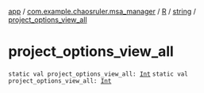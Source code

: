 [app](../../../index.md) / [com.example.chaosruler.msa_manager](../../index.md) / [R](../index.md) / [string](index.md) / [project_options_view_all](.)

# project_options_view_all

`static val project_options_view_all: `[`Int`](https://kotlinlang.org/api/latest/jvm/stdlib/kotlin/-int/index.html)
`static val project_options_view_all: `[`Int`](https://kotlinlang.org/api/latest/jvm/stdlib/kotlin/-int/index.html)